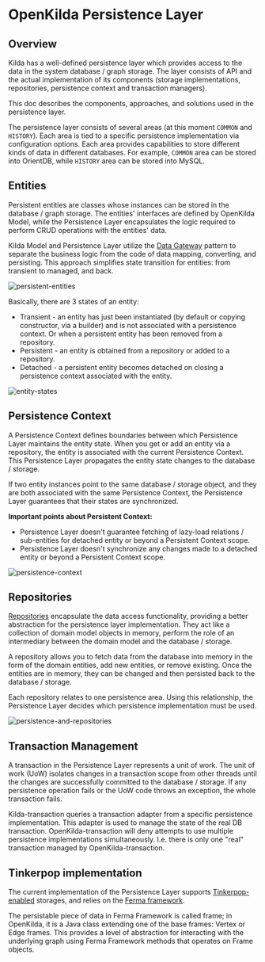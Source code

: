 # OpenKilda Persistence Layer

## Overview
Kilda has a well-defined persistence layer which provides access to the data in the system database / graph storage.
The layer consists of API and the actual implementation of its components (storage implementations, repositories, 
persistence context and transaction managers).

This doc describes the components, approaches, and solutions used in the persistence layer.

The persistence layer consists of several areas (at this moment `COMMON` and `HISTORY`). Each area is tied to a specific
persistence implementation via configuration options. Each area provides capabilities to store different kinds of
data in different databases. For example, `COMMON` area can be stored into OrientDB, while `HISTORY` area can be stored into MySQL.

## Entities
Persistent entities are classes whose instances can be stored in the database / graph storage. 
The entities' interfaces are defined by OpenKilda Model, while the Persistence Layer encapsulates the logic required to perform 
CRUD operations with the entities' data.

Kilda Model and Persistence Layer utilize the [Data Gateway](https://martinfowler.com/eaaCatalog/rowDataGateway.html) pattern
to separate the business logic from the code of data mapping, converting, and persisting. This approach simplifies state transition 
for entities: from transient to managed, and back.  

![persistent-entities](./persistent-entities.png)

Basically, there are 3 states of an entity:
- Transient - an entity has just been instantiated (by default or copying constructor, via a builder) 
and is not associated with a persistence context. Or when a persistent entity has been removed from a repository.
- Persistent - an entity is obtained from a repository or added to a repository.
- Detached - a persistent entity becomes detached on closing a persistence context associated with the entity. 

![entity-states](./entity-states.png)

## Persistence Context
A Persistence Context defines boundaries between which Persistence Layer maintains the entity state.
When you get or add an entity via a repository, the entity is associated with the current Persistence Context. 
This Persistence Layer propagates the entity state changes to the database / storage. 

If two entity instances point to the same database / storage object, and they are both associated with the same Persistence Context, 
the Persistence Layer guarantees that their states are synchronized. 

**Important points about Persistent Context:**
- Persistence Layer doesn't guarantee fetching of lazy-load relations / sub-entities for detached entity or beyond a Persistent Context scope.
- Persistence Layer doesn't synchronize any changes made to a detached entity or beyond a Persistent Context scope.

![persistence-context](./persistence-context.png)

## Repositories
[Repositories](https://martinfowler.com/eaaCatalog/repository.html) encapsulate the data access functionality, 
providing a better abstraction for the persistence layer implementation. 
They act like a collection of domain model objects in memory, perform the role of an intermediary between 
the domain model and the database / storage.

A repository allows you to fetch data from the database into memory in the form of the domain entities,
add new entities, or remove existing. Once the entities are in memory, they can be changed and then persisted back 
to the database / storage.

Each repository relates to one persistence area. Using this relationship, the Persistence Layer decides which persistence
implementation must be used.

![persistence-and-repositories](./persistence-and-repositories.png)

## Transaction Management
A transaction in the Persistence Layer represents a unit of work. The unit of work (UoW) isolates changes in a transaction scope
from other threads until the changes are successfully committed to the database / storage. If any persistence operation fails
or the UoW code throws an exception, the whole transaction fails.

Kilda-transaction queries a transaction adapter from a specific persistence implementation. This adapter is used to manage
the state of the real DB transaction. OpenKilda-transaction will deny attempts to use multiple persistence implementations
simultaneously. I.e. there is only one "real" transaction managed by OpenKilda-transaction.

## Tinkerpop implementation
The current implementation of the Persistence Layer supports [Tinkerpop-enabled](https://tinkerpop.apache.org/) storages, and relies on the [Ferma framework](http://syncleus.com/Ferma/).

The persistable piece of data in Ferma Framework is called frame; in OpenKilda, it is a Java class extending one of the base frames: Vertex or Edge frames. 
This provides a level of abstraction for interacting with the underlying graph using Ferma Framework methods that operates on Frame objects.

